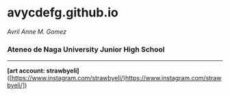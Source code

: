 # avycdefg.github.io
*Avril Anne M. Gomez*
### Ateneo de Naga University Junior High School ###

---

**[art account: strawbyeli]** ([https://www.instagram.com/strawbyeli/)https://www.instagram.com/strawbyeli/])
